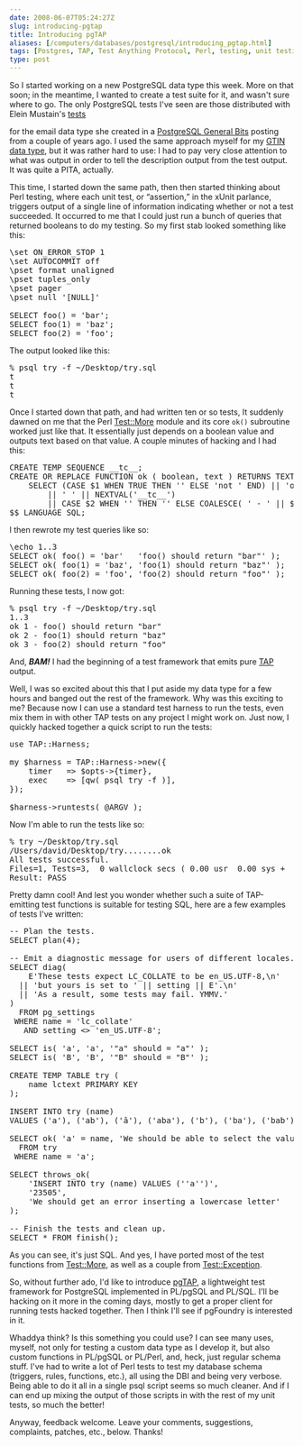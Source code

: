 ```yaml
--- 
date: 2008-06-07T05:24:27Z
slug: introducing-pgtap
title: Introducing pgTAP
aliases: [/computers/databases/postgresql/introducing_pgtap.html]
tags: [Postgres, TAP, Test Anything Protocol, Perl, testing, unit testing]
type: post
---
```


<p>So I started working on a new PostgreSQL data type this week. More on that
soon; in the meantime, I wanted to create a test suite for it, and wasn't sure
where to go. The only PostgreSQL tests I've seen are those distributed with
Elein Mustain's
<a href="http://www.varlena.com/varlena/GeneralBits/Tidbits/email_test.sql" title="Testing the email data type">tests</a>

for the email data type she created in a
<a href="http://www.varlena.com/GeneralBits/128.php" title="Base Type using Domains">PostgreSQL General Bits</a>
posting from a couple of years ago. I used the same approach myself for my <a
href="http://pgfoundry.org/projects/gtin/" title="GTIN data type project
info">GTIN data type</a>, but it was rather hard to use: I had to pay very close
attention to what was output in order to tell the description output from the
test output. It was quite a PITA, actually.</p>

<p>This time, I started down the same path, then then started thinking about
Perl testing, where each unit test, or <q>assertion,</q> in the xUnit
parlance, triggers output of a single line of information indicating whether
or not a test succeeded. It occurred to me that I could just run a bunch of
queries that returned booleans to do my testing. So my first stab looked
something like this:</p>

<pre>
\set ON_ERROR_STOP 1
\set AUTOCOMMIT off
\pset format unaligned
\pset tuples_only
\pset pager
\pset null &#x0027;[NULL]&#x0027;

SELECT foo() = &#x0027;bar&#x0027;;
SELECT foo(1) = &#x0027;baz&#x0027;;
SELECT foo(2) = &#x0027;foo&#x0027;;
</pre>

<p>The output looked like this:</p>

<pre>
% psql try -f ~/Desktop/try.sql
t
t
t
</pre>

<p>Once I started down that path, and had written ten or so tests, It suddenly
dawned on me that the Perl
<a href="http://search.cpan.org/perldoc?Test::More" title="Test::More on CPAN">Test::More</a>
module and its core <code>ok()</code> subroutine worked just like that. It
essentially just depends on a boolean value and outputs text based on that
value. A couple minutes of hacking and I had this:</p>

<pre>
CREATE TEMP SEQUENCE __tc__;
CREATE OR REPLACE FUNCTION ok ( boolean, text ) RETURNS TEXT AS $$
    SELECT (CASE $1 WHEN TRUE THEN &#x0027;&#x0027; ELSE &#x0027;not &#x0027; END) || &#x0027;ok&#x0027;
        || &#x0027; &#x0027; || NEXTVAL(&#x0027;__tc__&#x0027;)
        || CASE $2 WHEN &#x0027;&#x0027; THEN &#x0027;&#x0027; ELSE COALESCE( &#x0027; - &#x0027; || $2, &#x0027;&#x0027; ) END;
$$ LANGUAGE SQL;
</pre>

<p>I then rewrote my test queries like so:</p>

<pre>
\echo 1..3
SELECT ok( foo() = &#x0027;bar&#x0027;   &#x0027;foo() should return &quot;bar&quot;&#x0027; );
SELECT ok( foo(1) = &#x0027;baz&#x0027;, &#x0027;foo(1) should return &quot;baz&quot;&#x0027; );
SELECT ok( foo(2) = &#x0027;foo&#x0027;, &#x0027;foo(2) should return &quot;foo&quot;&#x0027; );
</pre>

<p>Running these tests, I now got:</p>

<pre>
% psql try -f ~/Desktop/try.sql
1..3
ok 1 - foo() should return &quot;bar&quot;
ok 2 - foo(1) should return &quot;baz&quot;
ok 3 - foo(2) should return &quot;foo&quot;
</pre>

<p>And, <strong><em>BAM!</em></strong> I had the beginning of a test framework
that emits pure <a href="http://testanything.org/" title="Test Anything Protocol">TAP</a>
output.</p>

<p>Well, I was so excited about this that I put aside my data type for a few
hours and banged out the rest of the framework. Why was this exciting to me?
Because now I can use a standard test harness to run the tests, even mix them
in with other TAP tests on any project I might work on. Just now, I quickly
hacked together a quick script to run the tests:</p>

<pre>
use TAP::Harness;

my $harness = TAP::Harness->new({
    timer   => $opts->{timer},
    exec    => [qw( psql try -f )],
});

$harness->runtests( @ARGV );
</pre>

<p>Now I'm able to run the tests like so:</p>

<pre>
% try ~/Desktop/try.sql        
/Users/david/Desktop/try........ok   
All tests successful.
Files=1, Tests=3,  0 wallclock secs ( 0.00 usr  0.00 sys +  0.01 cusr  0.00 csys =  0.01 CPU)
Result: PASS
</pre>

<p>Pretty damn cool! And lest you wonder whether such a suite of TAP-emitting
test functions is suitable for testing SQL, here are a few examples of tests
I've written:</p>

<pre>
&#x002d;&#x002d; Plan the tests.
SELECT plan(4);

&#x002d;&#x002d; Emit a diagnostic message for users of different locales.
SELECT diag(
    E&#x0027;These tests expect LC_COLLATE to be en_US.UTF-8,\n&#x0027;
  || &#x0027;but yours is set to &#x0027; || setting || E&#x0027;.\n&#x0027;
  || &#x0027;As a result, some tests may fail. YMMV.&#x0027;
)
  FROM pg_settings
 WHERE name = &#x0027;lc_collate&#x0027;
   AND setting &lt;&gt; &#x0027;en_US.UTF-8&#x0027;;

SELECT is( &#x0027;a&#x0027;, &#x0027;a&#x0027;, &#x0027;&quot;a&quot; should = &quot;a&quot;&#x0027; );
SELECT is( &#x0027;B&#x0027;, &#x0027;B&#x0027;, &#x0027;&quot;B&quot; should = &quot;B&quot;&#x0027; );

CREATE TEMP TABLE try (
    name lctext PRIMARY KEY
);

INSERT INTO try (name)
VALUES (&#x0027;a&#x0027;), (&#x0027;ab&#x0027;), (&#x0027;â&#x0027;), (&#x0027;aba&#x0027;), (&#x0027;b&#x0027;), (&#x0027;ba&#x0027;), (&#x0027;bab&#x0027;), (&#x0027;AZ&#x0027;);

SELECT ok( &#x0027;a&#x0027; = name, &#x0027;We should be able to select the value&#x0027; )
  FROM try
 WHERE name = &#x0027;a&#x0027;;

SELECT throws_ok(
    &#x0027;INSERT INTO try (name) VALUES (&#x0027;&#x0027;a&#x0027;&#x0027;)&#x0027;,
    &#x0027;23505&#x0027;,
    &#x0027;We should get an error inserting a lowercase letter&#x0027;
);

&#x002d;&#x002d; Finish the tests and clean up.
SELECT * FROM finish();
</pre>

<p>As you can see, it's just SQL. And yes, I have ported most of the test
functions from <a href="http://search.cpan.org/perldoc?Test::More" title="Test::More on CPAN">Test::More</a>, as well as a couple
from <a href="http://search.cpan.org/perldoc?Test::Exception" title="Test::Exception on CPAN">Test::Exception</a>.</p>

<p>So, without further ado, I'd like to introduce
<a href="https://svn.kineticode.com/pgtap/trunk" title="pgTAP Subversion repository">pgTAP</a>, a lightweight test framework for PostgreSQL implemented
in PL/pgSQL and PL/SQL. I'll be hacking on it more in the coming days, mostly
to get a proper client for running tests hacked together. Then I think I'll
see if pgFoundry is interested in it.</p>

<p>Whaddya think? Is this something you could use? I can see many uses,
myself, not only for testing a custom data type as I develop it, but also
custom functions in PL/pgSQL or PL/Perl, and, heck, just regular schema stuff.
I've had to write a lot of Perl tests to test my database schema (triggers,
rules, functions, etc.), all using the DBI and being very verbose. Being able
to do it all in a single psql script seems so much cleaner. And if I can end
up mixing the output of those scripts in with the rest of my unit tests,
so much the better!</p>

<p>Anyway, feedback welcome. Leave your comments, suggestions, complaints,
patches, etc., below. Thanks!</p>
